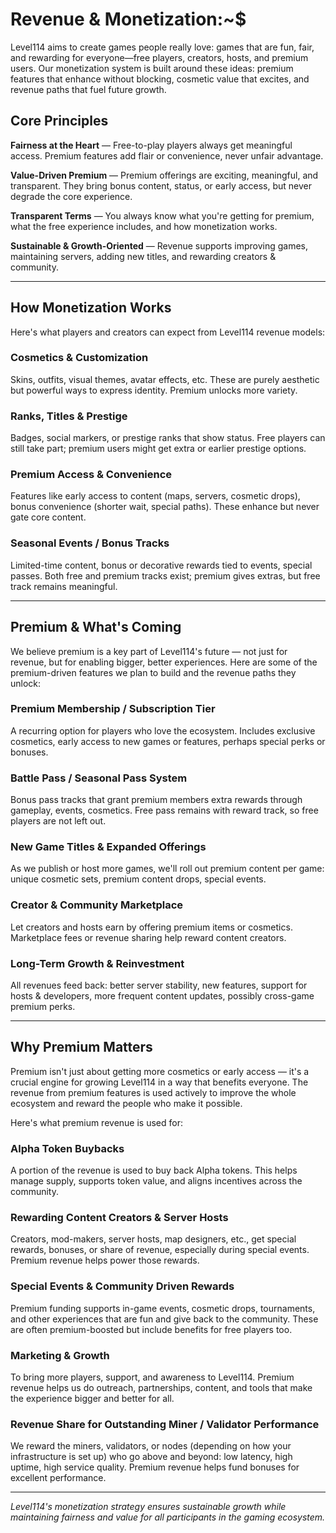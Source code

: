 # Revenue & Monetization<span class="terminal-cursor">:~$</span>

Level114 aims to create games people really love: games that are fun, fair, and rewarding for everyone—free players, creators, hosts, and premium users. Our monetization system is built around these ideas: premium features that enhance without blocking, cosmetic value that excites, and revenue paths that fuel future growth.

## Core Principles

**Fairness at the Heart** — Free-to-play players always get meaningful access. Premium features add flair or convenience, never unfair advantage.

**Value-Driven Premium** — Premium offerings are exciting, meaningful, and transparent. They bring bonus content, status, or early access, but never degrade the core experience.

**Transparent Terms** — You always know what you're getting for premium, what the free experience includes, and how monetization works.

**Sustainable & Growth-Oriented** — Revenue supports improving games, maintaining servers, adding new titles, and rewarding creators & community.

---

## How Monetization Works

Here's what players and creators can expect from Level114 revenue models:

### Cosmetics & Customization
Skins, outfits, visual themes, avatar effects, etc. These are purely aesthetic but powerful ways to express identity. Premium unlocks more variety.

### Ranks, Titles & Prestige
Badges, social markers, or prestige ranks that show status. Free players can still take part; premium users might get extra or earlier prestige options.

### Premium Access & Convenience
Features like early access to content (maps, servers, cosmetic drops), bonus convenience (shorter wait, special paths). These enhance but never gate core content.

### Seasonal Events / Bonus Tracks
Limited-time content, bonus or decorative rewards tied to events, special passes. Both free and premium tracks exist; premium gives extras, but free track remains meaningful.

---

## Premium & What's Coming

We believe premium is a key part of Level114's future — not just for revenue, but for enabling bigger, better experiences. Here are some of the premium-driven features we plan to build and the revenue paths they unlock:

### Premium Membership / Subscription Tier
A recurring option for players who love the ecosystem. Includes exclusive cosmetics, early access to new games or features, perhaps special perks or bonuses.

### Battle Pass / Seasonal Pass System
Bonus pass tracks that grant premium members extra rewards through gameplay, events, cosmetics. Free pass remains with reward track, so free players are not left out.

### New Game Titles & Expanded Offerings
As we publish or host more games, we'll roll out premium content per game: unique cosmetic sets, premium content drops, special events.

### Creator & Community Marketplace
Let creators and hosts earn by offering premium items or cosmetics. Marketplace fees or revenue sharing help reward content creators.

### Long-Term Growth & Reinvestment
All revenues feed back: better server stability, new features, support for hosts & developers, more frequent content updates, possibly cross-game premium perks.

---

## Why Premium Matters

Premium isn't just about getting more cosmetics or early access — it's a crucial engine for growing Level114 in a way that benefits everyone. The revenue from premium features is used actively to improve the whole ecosystem and reward the people who make it possible.

Here's what premium revenue is used for:

### Alpha Token Buybacks
A portion of the revenue is used to buy back Alpha tokens. This helps manage supply, supports token value, and aligns incentives across the community.

### Rewarding Content Creators & Server Hosts
Creators, mod-makers, server hosts, map designers, etc., get special rewards, bonuses, or share of revenue, especially during special events. Premium revenue helps power those rewards.

### Special Events & Community Driven Rewards
Premium funding supports in-game events, cosmetic drops, tournaments, and other experiences that are fun and give back to the community. These are often premium-boosted but include benefits for free players too.

### Marketing & Growth
To bring more players, support, and awareness to Level114. Premium revenue helps us do outreach, partnerships, content, and tools that make the experience bigger and better for all.

### Revenue Share for Outstanding Miner / Validator Performance
We reward the miners, validators, or nodes (depending on how your infrastructure is set up) who go above and beyond: low latency, high uptime, high service quality. Premium revenue helps fund bonuses for excellent performance.

---

*Level114's monetization strategy ensures sustainable growth while maintaining fairness and value for all participants in the gaming ecosystem.*
